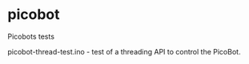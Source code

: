 picobot
=======

Picobots tests

picobot-thread-test.ino - test of a threading API to control the PicoBot.
